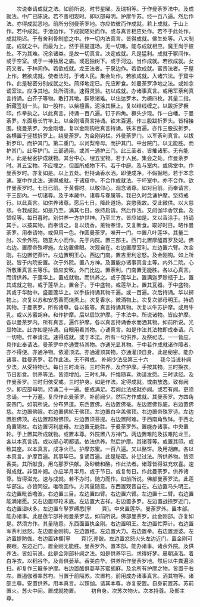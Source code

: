 <!-- { "loadSidebar": true } -->
　　次说奉请成就之法。如前所说。时节星曜。及瑞相等。于作曼荼罗法中。及成就法。中广已陈说。若不善相现时。即以部母明。护摩牛苏。经一百八遍。然后作法。亦得成就悉地。前所分别曼荼罗地。亦应依彼而作成就。若上成就。于山上作。若中成就。于池边作。下成就随处而作。或与真言相应处作。若不于此处作。成就稍迟。于有舍利骨制底之中。作一切内法真言。皆得成就。佛生处等。八大制底。成就之中。而最为上。然于菩提道场。无一切难。能与成就相应。魔王尚于彼处。不为其难。况余诸类。是故一切真言。决定成就。凡是猛利。成就于冢间作。或于空室。或于一神独居之庙。或迥独树下。或于河边。当作成就。若欲成就。女药叉者。于林间作。若欲成就。龙王法者。于泉边作。若欲成就。富贵法者。于屋上作。若欲成就。使者法时。于诸人民。集会处作。若欲成就。入诸穴法。于窟中作。此是秘密分别成就之处。简择地定已。先应断食。如曼荼罗净地之法。或如念诵室法。应净其地。处所清洁。速得灵验。初以成就。办诸事真言。或用军荼利真言持诵。白芥子等物。散打其地。辟除诸难。以佉达罗木。为橛四枚。其量二指。折藏签刬一头。如一股杵。以紫檀香。泥涂其橛上。复以绯线缠之。以跋折罗橛印。作拳执之。以此真言。持诵一百八遍。钉于四角。橛头少现。作一白幡。于曼荼罗。东面悬长竹竿上。以金刚墙真言持诵。铁末百遍。作三股跋折罗头。皆相接围。绕曼荼罗。为金刚墙。复以金刚钩栏真言持诵。铁末百遍。亦作三股拔折罗。各横置于竖拔折罗上。绕曼荼罗。为金刚钩栏。外曼荼罗门。以军荼利真言。以拔折罗印。而护其门。第二重门。以诃梨帝母。而护其门。中台院门。以无能胜。而护其门。此等护门。三部通用。或其一通护三门。此三圣者。皆摧诸邪。无有能坏。此是秘密护成就物。其台中心。埋五宝物。若于人民。集会之处。作曼荼罗时。其五宝物。不应埋之。但置所成物下不。若于中庭。及与室内。或佛堂中。作曼荼罗时。亦复如是。以上五处。但持诵香水洒。即便成净。不假掘地。若于本念诵。室中作此法。速得成就。于诸窟中。不合作成就法。于坏室中。亦不合作。欲作曼荼罗时。七日已前。于黄昏时。以敬仰心。观念诸尊。如对目前。而奉请言。于三部内。一切诸尊。及于本藏中。诸尊与眷属等。我已久时念诵护摩。坚持戒行。以此真言。如供养诸尊。愿后七日。降赴道场。哀愍我故。受此微供。以大慈悲。令我成就。如是乃至。满其七日。依持启请。然后作法。又阏伽华香饮食。及赞叹等。每日暮时。别供养一方护世神。乃至三方。皆应如是。又以香涂手。持诵其手。以按其物。而奉请之。复以烧香。薰物奉请。又复断食。取好时日。略作曼荼罗。用奉请物。或但用一色。作圆曼荼罗。唯开一门。中置八叶莲华。其量二肘。次余外院。随意大小而作。先于内院。置三部主。西门北置摩醯首罗及妃。佛右边。置摩帝殊啰施。左边置佛眼。次观自在。右边置摩室利。左边置六臂。次金刚。右边置恾莽计。左边置明王心。西边门南。置吉里利忿怒。及金刚钩。如上所说。皆于内院安置。次于外院。置八方神。及置能办诸事真言主等。内外二院。心所敬重真言主等乐。皆应安致。外门比边。置荼利。门南置无能胜。各以心真言。而请供养。于莲华上。置成就物。而供养之。或于莲华上。置满迦罗赊瓶于上。置其成就之物。或于莲华上。置合子。于中盛物。或莲华上。置其瓦器。于中盛物。其或于华胎中。盛置莲华上。以手按持诵其物千遍。或一百遍。次后持诵。华以掷物上。次复以苏和安悉香而烧熏上。次复香水。微洒物上。次复次部母明王。持诵其物。于曼荼罗。所有诸尊。各以彼等。真言持诵其物。次复以牛苏护摩。或用牛乳。或以苏蜜胡麻。和作护摩。后以启饮护摩。于本法中。所说诸物。皆应护摩。各以曼荼罗内。所有真言。遍作护摩。各以真言持诵香水而洒其物。如前所说。光显物法。此亦如是持诵。自眼用看其物。心诵真言。如是作法其法物即成奉请。凡一切物。作奉请法。速得成就。或于本法。所有一切供养。及祭祀法。一一皆应。具作此奉请法。曼荼罗中亦通受持其物。亦通光显其物。于中若作成就诸作障者。亦不得便。亦通净物。依灌顶法。亦通灌顶其物。亦通灌顶自身。此是秘密。能办诸事。胜曼荼罗。若作此法。无不得成。
补阙少法品第三十六
　　我今当说补阙少法。从受持物已。每日三时澡浴。三时供养。及作护摩。手按其物。三时换衣。节日断食。供养等法。皆须增加。三时礼拜。忏悔随喜。劝请发愿。三时读经。及作曼荼罗。三时归依受戒。三时护身。如是作法。定得成就。或由放逸。致有阙少。即应部母明。持诵二十一遍。便成满足。若阙此法成就亦阙。或若有阙。更须念诵。一十万遍。复应作此曼荼罗。补前阙少。然后方作成就。其曼荼罗。方四角安四门。如前所说。分布界道。东西置佛。右边置佛毫。左边置佛铄底。右边置佛慈。左边置佛眼。右边置佛轮王佛顶。左边置白伞盖佛顶。右边置帝殊罗诗。左边置胜佛顶。右边置超越佛顶。左边置须菩提。右边置阿难。于西南角致钵。于西北角置锡杖。右边置诃利底母。左边置无能胜。于曼荼罗外。置能办诸事。中央置轮。于上置其所成就物。或置本尊。外院置八方神门。两边置难陀及拔难陀龙王。各以本真言请。或以部心明都请。依法供养。然后护摩。其诸尊等。或置其印。或致其座。以本真言。成净火已。护摩苏蜜。一百八遍。又以酪饼。及用胡麻。各以本真言。护摩百遍。其事毕已。复诵百遍。此是秘密。补愆过法。所供养物。皆须香美。其所献食。用乌那罗供献。及砂糖和酪。作此法者。诸尊皆得滋充欢喜。速得成就。非但补阙。亦应半月半月。或于节日。或复每日。作此曼荼罗。供养诸尊。皆得滋充。速与成就。若不办时。随力而作。如前所说。佛部曼荼罗法。此莲华部法。亦皆同彼。唯改圆作。方其量随意。东西置观音自在。右边置马头明王。左边置毗首噜波。右边置三目。左边置四臂。右边置六臂。左边置十二臂。右边置能满诸愿。又右边置耶轮末底。左边置大吉祥。右边置多罗。左边置战捺罗近门。右边置湿吠多。左边置车拏罗缚悉[寧　　頁]。中央置莲华。曼荼罗外。置本部。能办诸事。此是莲华部补阙曼荼罗法。如前所说。佛部曼荼罗。此金刚部。亦复如是。然须方作。其量随意。东西面置执金刚。右边置明王。左边置忙莽计。右边置军荼利忿怒。左边置金刚钩。左边置棓。左边置大力。右边置拳。右边置逊婆。左边置提防伽。右边置钵梛[寧　　頁]乞差跛。左边置忿怒火头左边近门。置金刚可畏眼。左边近门。置金刚无能胜。曼荼罗外。置本部。能办诸事。诸余外院。及供养法。皆如前说。此是金刚部补阙之法。如是供养毕已。求得好梦。晨朝澡洛。着白净衣。以稻谷华。及青俱蒌草。香美白华。供养所作曼荼罗地。然后以牛粪遍涂扫。却复作三簸多护摩。右边置酪俱蒌草苏蜜胡麻。及余所有护摩之物。皆置于右左。置遏伽器率苏杓。当置于前隔苏。次置杓。前用成办诸事真言。洒其物等。诸部主尊。安置供养。用本真言。以頞伽。请其本尊。亦复安置。自身前置苏。苏前置火。苏火中间。置成就物置。
　　初自身。次苏次物火。次本持尊。及部主尊。
